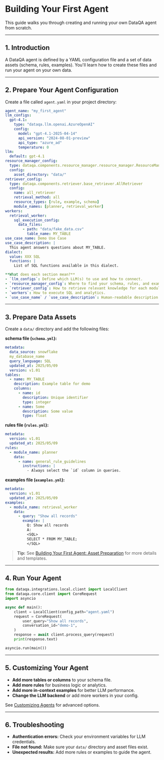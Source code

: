 # Building Your First Agent

This guide walks you through creating and running your own DataQA agent from scratch.

---

## 1. Introduction

A DataQA agent is defined by a YAML configuration file and a set of data assets (schema, rules, examples).
You'll learn how to create these files and run your agent on your own data.

---

## 2. Prepare Your Agent Configuration

Create a file called `agent.yaml` in your project directory:

```yaml
agent_name: "my_first_agent"
llm_configs:
  gpt-4.1:
    type: "dataqa.llm.openai.AzureOpenAI"
    config:
      model: "gpt-4.1-2025-04-14"
      api_version: "2024-08-01-preview"
      api_type: "azure_ad"
      temperature: 0
llm:
  default: gpt-4.1
resource_manager_config:
  type: dataqa.components.resource_manager.resource_manager.ResourceManager
  config:
    asset_directory: "data/"
retriever_config:
  type: dataqa.components.retriever.base_retriever.AllRetriever
  config:
    name: all_retriever
    retrieval_method: all
    resource_types: [rule, example, schema]
    module_names: [planner, retrieval_worker]
workers:
  retrieval_worker:
    sql_execution_config:
      data_files:
        - path: "data/fake_data.csv"
          table_name: MY_TABLE
use_case_name: Demo Use Case
use_case_description: |
  This agent answers questions about MY_TABLE.
dialect:
  value: XXX SQL
  functions: |
    List of SQL functions available in this dialect.

**What does each section mean?**
- `llm_configs`: Define which LLM(s) to use and how to connect.
- `resource_manager_config`: Where to find your schema, rules, and examples.
- `retriever_config`: How to retrieve relevant knowledge for each module.
- `workers`: How to execute SQL and analytics.
- `use_case_name` / `use_case_description`: Human-readable description for prompts.
```

---

## 3. Prepare Data Assets

Create a `data/` directory and add the following files:

**schema file (`schema.yml`):**
```yaml
metadata:
  data_source: snowflake
  my_database_name
  query_language: SQL
  updated_at: 2025/05/09
  version: v1.01
tables:
  - name: MY_TABLE
    description: Example table for demo
    columns:
      - name: id
        description: Unique identifier
        type: integer
      - name: Some
        description: Some value
        type: float
```

**rules file (`rules.yml`):**
```yaml
metadata:
  version: v1.01
  updated_at: 2025/05/09
rules:
  - module_name: planner
    data:
      - name: general_rule_guidelines
        instructions: |
          - Always select the `id` column in queries.
```

**examples file (`examples.yml`):**
```yaml
metadata:
  version: v1.01
  updated_at: 2025/05/09
examples:
  - module_name: retrieval_worker
    data:
      - query: "Show all records"
        example: |
          Q: Show all records
          A:
          <SQL>
          SELECT * FROM MY_TABLE;
          </SQL>
```

> **Tip:** See [Building Your First Agent: Asset Preparation](#) for more details and templates.

---

## 4. Run Your Agent

```python
from dataqa.integrations.local.client import LocalClient
from dataqa.core.client import CoreRequest
import asyncio

async def main():
    client = LocalClient(config_path="agent.yaml")
    request = CoreRequest(
        user_query="Show all records",
        conversation_id="demo-1",
    )
    response = await client.process_query(request)
    print(response.text)

asyncio.run(main())
```

---

## 5. Customizing Your Agent

- **Add more tables or columns** to your schema file.
- **Add more rules** for business logic or analytics.
- **Add more in-context examples** for better LLM performance.
- **Change the LLM backend** or add more workers in your config.

See [Customizing Agents](customizing_agents.md) for advanced options.

---

## 6. Troubleshooting

- **Authentication errors:**
  Check your environment variables for LLM credentials.
- **File not found:**
  Make sure your `data/` directory and asset files exist.
- **Unexpected results:**
  Add more rules or examples to guide the agent.

